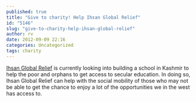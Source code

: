 ```yaml
---
published: true
title: "Give to charity! Help Ihsan Global Relief"
id: "5146"
slug: "give-to-charity-help-ihsan-global-relief"
author: rv
date: 2012-09-09 22:16
categories: Uncategorized
tags: charity
---
```

<a href="http://www.ihsanglobalrelief.com/" target="_blank">Ihsan Global Relief</a> is currently looking into building a school in Kashmir to help the poor and orphans to get access to secular education. In doing so, Ihsan Global Relief can help with the social mobility of those who may not be able to get the chance to enjoy a lot of the opportunities we in the west has access to.